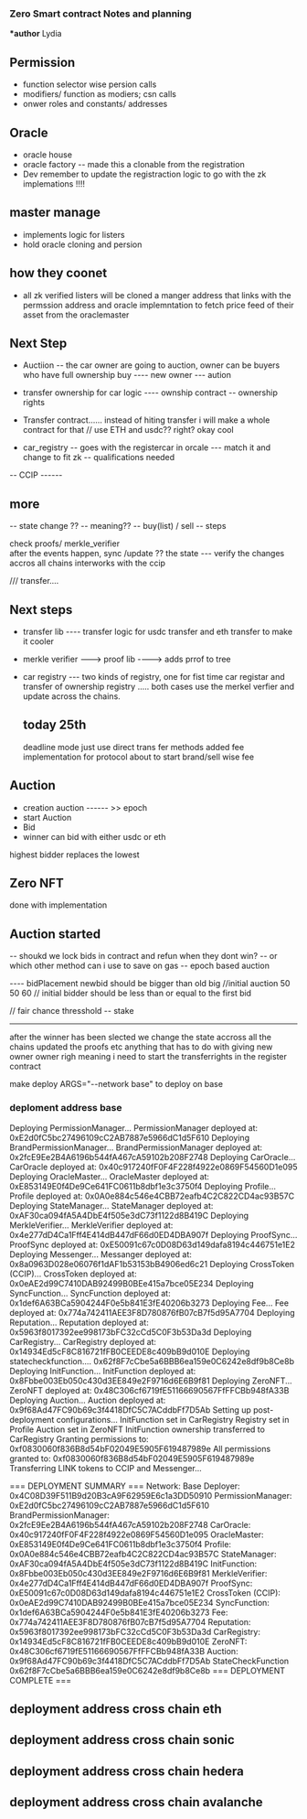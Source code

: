 ### Zero Smart contract Notes and planning

**\*author** Lydia

## Permission

- function selector wise persion calls
- modifiers/ function as modiers; csn calls
- onwer roles and constants/ addresses

## Oracle

- oracle house
- oracle factory -- made this a clonable from the registration
- Dev remember to update the registraction logic to go with the zk implemations !!!!

## master manage

- implements logic for listers
- hold oracle cloning and persion

## how they coonet

- all zk verified listers will be cloned a manger address that links with the permssion address and oracle implemntation to fetch price feed of their asset from the oraclemaster

## Next Step

- Auctiion -- the car owner are going to auction, owner can be buyers who have full ownership
  buy ---- new owner --- aution

- transfer ownership for car logic ---- ownship contract -- ownership rights
- Transfer contract...... instead of hiting transfer i will make a whole contract for that
  // use ETH and usdc?? right? okay cool
- car_registry -- goes with the registercar in orcale --- match it and change to fit zk -- qualifications needed

-- CCIP ------

## more

-- state change ?? -- meaning??
-- buy(list) / sell
-- steps

check proofs/ merkle_verifier  
after the events happen, sync /update ?? the state --- verify the changes accros all chains
interworks with the ccip

/// transfer....

## Next steps

- transfer lib ---- transfer logic for usdc transfer and eth transfer to make it cooler
- merkle verifier ---> proof lib ----> adds prrof to tree
- car registry --- two kinds of registry, one for fist time car registar and transfer of ownership registry ..... both cases use the merkel verfier and update across the chains.

  ## today 25th

  deadline mode just use direct trans
  fer methods
  added fee implementation for protocol
  about to start brand/sell wise fee

## Auction

- creation auction ------ >> epoch
- start Auction
- Bid
- winner
  can bid with either usdc or eth

highest bidder replaces the lowest

## Zero NFT

done with implementation

## Auction started

-- shoukd we lock bids in contract and refun when they dont win?
-- or which other method can i use to save on gas
-- epoch based auction

---- bidPlacement
newbid should be bigger than old big
//initial auction 50 50 60
// initial bidder should be less than or equal to the first bid

// fair chance thresshold
-- stake

---

after the winner has been slected we change the state accross all the chains
updated the proofs etc
anything that has to do with giving new owner owner righ
meaning i need to start the transferrights in the register contract

make deploy ARGS="--network base"
to deploy on base

### deploment address base

Deploying PermissionManager...
PermissionManager deployed at: 0xE2d0fC5bc27496109cC2AB7887e5966dC1d5F610
Deploying BrandPermissionManager...
BrandPermissionManager deployed at: 0x2fcE9Ee2B4A6196b544fA467cA59102b208F2748
Deploying CarOracle...
CarOracle deployed at: 0x40c917240fF0F4F228f4922e0869F54560D1e095
Deploying OracleMaster...
OracleMaster deployed at: 0xE853149E0f4De9Ce641FC0611b8dbf1e3c3750f4
Deploying Profile...
Profile deployed at: 0x0A0e884c546e4CBB72eafb4C2C822CD4ac93B57C
Deploying StateManager...
StateManager deployed at: 0xAF30ca094fA5A4DbE4f505e3dC73f1122d8B419C
Deploying MerkleVerifier...
MerkleVerifier deployed at: 0x4e277dD4Ca1Fff4E414dB447dF66d0ED4DBA907f
Deploying ProofSync...
ProofSync deployed at: 0xE50091c67c0D08D63d149dafa8194c446751e1E2
Deploying Messenger...
Messanger deployed at: 0x8a0963D028e06076f1dAF1b53153bB4906ed6c21
Deploying CrossToken (CCIP)...
CrossToken deployed at: 0x0eAE2d99C7410DAB92499B0BEe415a7bce05E234
Deploying SyncFunction...
SyncFunction deployed at: 0x1def6A63BCa5904244F0e5b841E3fE40206b3273
Deploying Fee...
Fee deployed at: 0x774a742411AEE3F8D780876fB07cB7f5d95A7704
Deploying Reputation...
Reputation deployed at: 0x5963f8017392ee998173bFC32cCd5C0F3b53Da3d
Deploying CarRegistry...
CarRegistry deployed at: 0x14934Ed5cF8C816721fFB0CEEDE8c409bB9d010E
Deploying statecheckfunction....
0x62f8F7cCbe5a6BBB6ea159e0C6242e8df9b8Ce8b
Deploying InitFunction...
InitFunction deployed at: 0x8Fbbe003Eb050c430d3EE849e2F9716d6E6B9f81
Deploying ZeroNFT...
ZeroNFT deployed at: 0x48C306cf6719fE51166690567FfFFCBb948fA33B
Deploying Auction...
Auction deployed at: 0x9f68Ad47FC90b69c3f4418DfC5C7ACddbFf7D5Ab
Setting up post-deployment configurations...
InitFunction set in CarRegistry
Registry set in Profile
Auction set in ZeroNFT
InitFunction ownership transferred to CarRegistry
Granting permissions to: 0xf0830060f836B8d54bF02049E5905F619487989e
All permissions granted to: 0xf0830060f836B8d54bF02049E5905F619487989e
Transferring LINK tokens to CCIP and Messenger...

=== DEPLOYMENT SUMMARY ===
Network: Base
Deployer: 0x4C08D39F511B9d20B3cA9F62959E6c1a3DD50910
PermissionManager: 0xE2d0fC5bc27496109cC2AB7887e5966dC1d5F610
BrandPermissionManager: 0x2fcE9Ee2B4A6196b544fA467cA59102b208F2748
CarOracle: 0x40c917240fF0F4F228f4922e0869F54560D1e095
OracleMaster: 0xE853149E0f4De9Ce641FC0611b8dbf1e3c3750f4
Profile: 0x0A0e884c546e4CBB72eafb4C2C822CD4ac93B57C
StateManager: 0xAF30ca094fA5A4DbE4f505e3dC73f1122d8B419C
InitFunction: 0x8Fbbe003Eb050c430d3EE849e2F9716d6E6B9f81
MerkleVerifier: 0x4e277dD4Ca1Fff4E414dB447dF66d0ED4DBA907f
ProofSync: 0xE50091c67c0D08D63d149dafa8194c446751e1E2
CrossToken (CCIP): 0x0eAE2d99C7410DAB92499B0BEe415a7bce05E234
SyncFunction: 0x1def6A63BCa5904244F0e5b841E3fE40206b3273
Fee: 0x774a742411AEE3F8D780876fB07cB7f5d95A7704
Reputation: 0x5963f8017392ee998173bFC32cCd5C0F3b53Da3d
CarRegistry: 0x14934Ed5cF8C816721fFB0CEEDE8c409bB9d010E
ZeroNFT: 0x48C306cf6719fE51166690567FfFFCBb948fA33B
Auction: 0x9f68Ad47FC90b69c3f4418DfC5C7ACddbFf7D5Ab
StateCheckFunction 0x62f8F7cCbe5a6BBB6ea159e0C6242e8df9b8Ce8b
=== DEPLOYMENT COMPLETE ===

## deployment address cross chain eth

## deployment address cross chain sonic

## deployment address cross chain hedera

## deployment address cross chain avalanche
